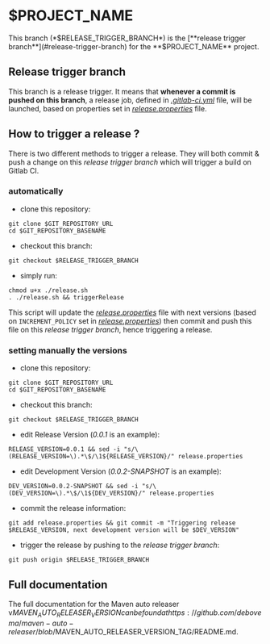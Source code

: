# $PROJECT_NAME

This branch (*$RELEASE_TRIGGER_BRANCH*) is the [**release trigger branch**](#release-trigger-branch) for the **$PROJECT_NAME** project.

## Release trigger branch

This branch is a release trigger. It means that **whenever a commit is pushed on this branch**, a release job, defined in [*.gitlab-ci.yml*](./.gitlab-ci.yml) file, will be launched, based on properties set in [*release.properties*](./release.properties) file.

## How to trigger a release ?

There is two different methods to trigger a release.
They will both commit & push a change on this *release trigger branch* which will trigger a build on Gitlab CI.

### automatically

* clone this repository:
```shell
git clone $GIT_REPOSITORY_URL
cd $GIT_REPOSITORY_BASENAME
```

* checkout this branch:
```shell
git checkout $RELEASE_TRIGGER_BRANCH
```

* simply run:
```shell
chmod u+x ./release.sh
. ./release.sh && triggerRelease
```

This script will update the [*release.properties*](./release.properties) file with next versions (based on ```INCREMENT_POLICY``` set in [*release.properties*](./release.properties)) then commit and push this file on this *release trigger branch*, hence triggering a release.

### setting manually the versions

* clone this repository:
```shell
git clone $GIT_REPOSITORY_URL
cd $GIT_REPOSITORY_BASENAME
```

* checkout this branch:
```shell
git checkout $RELEASE_TRIGGER_BRANCH
```

* edit Release Version (*0.0.1* is an example):
```shell
RELEASE_VERSION=0.0.1 && sed -i "s/\(RELEASE_VERSION=\).*\$/\1${RELEASE_VERSION}/" release.properties
```

* edit Development Version (*0.0.2-SNAPSHOT* is an example):
```shell
DEV_VERSION=0.0.2-SNAPSHOT && sed -i "s/\(DEV_VERSION=\).*\$/\1${DEV_VERSION}/" release.properties
```

* commit the release information:
```shell
git add release.properties && git commit -m "Triggering release $RELEASE_VERSION, next development version will be $DEV_VERSION"
```

* trigger the release by pushing to the *release trigger branch*:
```shell
git push origin $RELEASE_TRIGGER_BRANCH
```

## Full documentation

The full documentation for the Maven auto releaser v$MAVEN_AUTO_RELEASER_VERSION can be found at https://github.com/debovema/maven-auto-releaser/blob/$MAVEN_AUTO_RELEASER_VERSION_TAG/README.md.
